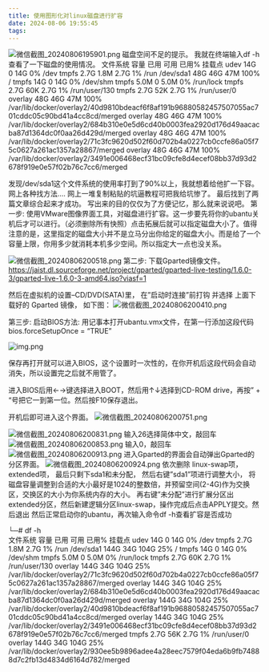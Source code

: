 ```yaml
---
title: 使用图形化对linux磁盘进行扩容
date: 2024-08-06 19:55:45
tags:
---
```

![微信截图_20240806195901.png](%CA%B9%D3%C3%CD%BC%D0%CE%BB%AF%B6%D4linux%B4%C5%C5%CC%BD%F8%D0%D0%C0%A9%C8%DD%2F%CE%A2%D0%C5%BD%D8%CD%BC_20240806195901.png)
磁盘空间不足的提示。
我就在终端输入df -h查看了一下磁盘的使用情况。
文件系统        容量  已用  可用 已用% 挂载点
udev             14G     0   14G    0% /dev
tmpfs           2.7G  1.8M  2.7G    1% /run
/dev/sda1        48G   46G   47M  100% /
tmpfs            14G     0   14G    0% /dev/shm
tmpfs           5.0M     0  5.0M    0% /run/lock
tmpfs           2.7G   60K  2.7G    1% /run/user/130
tmpfs           2.7G   52K  2.7G    1% /run/user/0
overlay          48G   46G   47M  100% /var/lib/docker/overlay2/40d9810bdeacf6f8af191b96880582457507055ac701cddc05c90bd41a4cc8cd/merged
overlay          48G   46G   47M  100% /var/lib/docker/overlay2/684b310e0e5d6cd40b0003fea2920d176d49aacacba87d1364dc0f0aa26d429d/merged
overlay          48G   46G   47M  100% /var/lib/docker/overlay2/71c3fc9620d502f60d702b4a0227cb0ccfe86a05f75c0627a261ac1357a28867/merged
overlay          48G   46G   47M  100% /var/lib/docker/overlay2/3491e006468ecf31bc09cfe8d4ecef08bb37d93d2678f919e0e57f02b76c7cc6/merged


发现/dev/sda1这个文件系统的使用率打到了90%以上，我就想着给他扩一下容。
网上各种找方法….
网上一堆复制粘贴的坑逼教程可把我给坑惨了。
最后找到了两篇文章综合起来才成功。
写出来的目的仅仅为了方便记忆，那么就来说说吧。
第一步:
使用VMware图像界面工具，对磁盘进行扩容。这一步要先将你的ubantu关机后才可以进行。（必须删除所有快照）点击拓展后就可以指定磁盘大小了。值得注意的是，这里指定的磁盘大小并不是立马分出你给定的磁盘大小。而是给了一个容量上限，你用多少就消耗本机多少空间。所以指定大一点也没关系。

![微信截图_20240806200518.png](%CA%B9%D3%C3%CD%BC%D0%CE%BB%AF%B6%D4linux%B4%C5%C5%CC%BD%F8%D0%D0%C0%A9%C8%DD%2F%CE%A2%D0%C5%BD%D8%CD%BC_20240806200518.png)
第二步:
下载Gparted镜像文件。
https://jaist.dl.sourceforge.net/project/gparted/gparted-live-testing/1.6.0-3/gparted-live-1.6.0-3-amd64.iso?viasf=1

然后在虚拟机的设置–CD/DVD(SATA)里， 在”启动时连接”前打钩 并选择 上面下载好的 Gparted 镜像， 如下图：
![微信截图_20240806200410.png](%CA%B9%D3%C3%CD%BC%D0%CE%BB%AF%B6%D4linux%B4%C5%C5%CC%BD%F8%D0%D0%C0%A9%C8%DD%2F%CE%A2%D0%C5%BD%D8%CD%BC_20240806200410.png)

第三步:
启动BIOS方法:
用记事本打开ubantu.vmx文件，在第一行添加这段代码
bios.forceSetupOnce = “TRUE”

![img.png](%CA%B9%D3%C3%CD%BC%D0%CE%BB%AF%B6%D4linux%B4%C5%C5%CC%BD%F8%D0%D0%C0%A9%C8%DD%2Fimg.png)

保存再打开就可以进入BIOS，这个设置时一次性的，在你开机后这段代码会自动消失，所以设置完之后就不用管了。



进入BIOS后用←→键选择进入BOOT，然后用↑↓选择到CD-ROM drive，再按” + “号把它一到第一位。然后按F10保存退出。

开机后即可进入这个界面。
![微信截图_20240806200751.png](%CA%B9%D3%C3%CD%BC%D0%CE%BB%AF%B6%D4linux%B4%C5%C5%CC%BD%F8%D0%D0%C0%A9%C8%DD%2F%CE%A2%D0%C5%BD%D8%CD%BC_20240806200751.png)

![微信截图_20240806200831.png](%CA%B9%D3%C3%CD%BC%D0%CE%BB%AF%B6%D4linux%B4%C5%C5%CC%BD%F8%D0%D0%C0%A9%C8%DD%2F%CE%A2%D0%C5%BD%D8%CD%BC_20240806200831.png)
输入26选择简体中文，敲回车
![微信截图_20240806200853.png](%CA%B9%D3%C3%CD%BC%D0%CE%BB%AF%B6%D4linux%B4%C5%C5%CC%BD%F8%D0%D0%C0%A9%C8%DD%2F%CE%A2%D0%C5%BD%D8%CD%BC_20240806200853.png)
输入0，敲回车
![微信截图_20240806200913.png](%CA%B9%D3%C3%CD%BC%D0%CE%BB%AF%B6%D4linux%B4%C5%C5%CC%BD%F8%D0%D0%C0%A9%C8%DD%2F%CE%A2%D0%C5%BD%D8%CD%BC_20240806200913.png)
进入Gparted的界面会自动弹出Gparted的分区界面。
![微信截图_20240806200924.png](%CA%B9%D3%C3%CD%BC%D0%CE%BB%AF%B6%D4linux%B4%C5%C5%CC%BD%F8%D0%D0%C0%A9%C8%DD%2F%CE%A2%D0%C5%BD%D8%CD%BC_20240806200924.png)
依次删除 linux-swap项， extended项， 最后只剩下sda1和未分配， 然后右键”sda1”项进行调整大小，
将磁盘容量调整到合适的大小最好是1024的整数倍，并预留空间(2-4G)作为交换区，交换区的大小为你系统内存的大小。 
再右键”未分配”进行扩展分区出extended分区，然后新建逻辑分区linux-swap，操作完成后点击APPLY提交。然后退出 
然后正常启动你的ubantu，再次输入命令df -h查看扩容是否成功

└─# df -h     
文件系统        容量  已用  可用 已用% 挂载点
udev             14G     0   14G    0% /dev
tmpfs           2.7G  1.8M  2.7G    1% /run
/dev/sda1       144G   34G  104G   25% /
tmpfs            14G     0   14G    0% /dev/shm
tmpfs           5.0M     0  5.0M    0% /run/lock
tmpfs           2.7G   60K  2.7G    1% /run/user/130
overlay         144G   34G  104G   25% /var/lib/docker/overlay2/71c3fc9620d502f60d702b4a0227cb0ccfe86a05f75c0627a261ac1357a28867/merged
overlay         144G   34G  104G   25% /var/lib/docker/overlay2/684b310e0e5d6cd40b0003fea2920d176d49aacacba87d1364dc0f0aa26d429d/merged
overlay         144G   34G  104G   25% /var/lib/docker/overlay2/40d9810bdeacf6f8af191b96880582457507055ac701cddc05c90bd41a4cc8cd/merged
overlay         144G   34G  104G   25% /var/lib/docker/overlay2/3491e006468ecf31bc09cfe8d4ecef08bb37d93d2678f919e0e57f02b76c7cc6/merged
tmpfs           2.7G   56K  2.7G    1% /run/user/0
overlay         144G   34G  104G   25% /var/lib/docker/overlay2/930ee5b9896adee4a28eec7579f04eda6b9fb74888d7c2fb13d4834d6164d782/merged